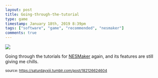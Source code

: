 ```yaml
---
layout: post
title: Going-through-the-tutorial
type: game
timestamp: January 18th, 2019 8:39pm
tags: ["software", "game", "recommended", "nesmaker"]
comments: true
---
```

<img src="https://saturdayxiii.github.io/media/182126624604.gif"/>

Going through the tutorials for <a href="http://www.thenew8bitheroes.com" target="_blank">NESMaker</a> again, and its features are still giving me chills.
 
  
<small>source: https://saturdayxiii.tumblr.com/post/182126624604</small>